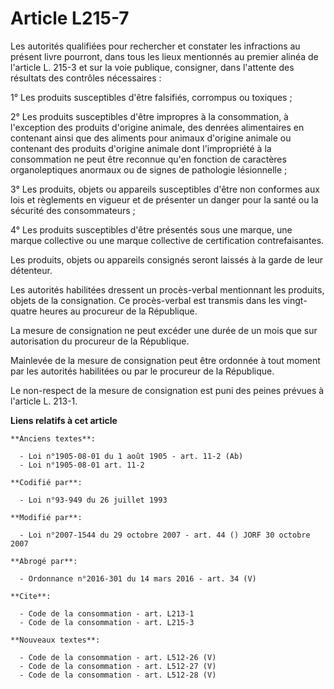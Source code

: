 # Article L215-7

Les autorités qualifiées pour rechercher et constater les infractions au présent livre pourront, dans tous les lieux
mentionnés au premier alinéa de l'article L. 215-3 et sur la voie publique, consigner, dans l'attente des résultats des
contrôles nécessaires : 

1° Les produits susceptibles d'être falsifiés, corrompus ou toxiques ; 

2° Les produits susceptibles d'être impropres à la consommation, à l'exception des produits d'origine animale, des denrées
alimentaires en contenant ainsi que des aliments pour animaux d'origine animale ou contenant des produits d'origine animale
dont l'impropriété à la consommation ne peut être reconnue qu'en fonction de caractères organoleptiques anormaux ou de signes
de pathologie lésionnelle ; 

3° Les produits, objets ou appareils susceptibles d'être non conformes aux lois et règlements en vigueur et de présenter un
danger pour la santé ou la sécurité des consommateurs ; 

4° Les produits susceptibles d'être présentés sous une marque, une marque collective ou une marque collective de
certification contrefaisantes. 

Les produits, objets ou appareils consignés seront laissés à la garde de leur détenteur. 

Les autorités habilitées dressent un procès-verbal mentionnant les produits, objets de la consignation. Ce procès-verbal est
transmis dans les vingt-quatre heures au procureur de la République. 

La mesure de consignation ne peut excéder une durée de un mois que sur autorisation du procureur de la République. 

Mainlevée de la mesure de consignation peut être ordonnée à tout moment par les autorités habilitées ou par le procureur de
la République. 

Le non-respect de la mesure de consignation est puni des peines prévues à l'article L. 213-1.

**Liens relatifs à cet article**

	**Anciens textes**:

	  - Loi n°1905-08-01 du 1 août 1905 - art. 11-2 (Ab)
	  - Loi n°1905-08-01 art. 11-2

	**Codifié par**:

	  - Loi n°93-949 du 26 juillet 1993

	**Modifié par**:

	  - Loi n°2007-1544 du 29 octobre 2007 - art. 44 () JORF 30 octobre 2007

	**Abrogé par**:

	  - Ordonnance n°2016-301 du 14 mars 2016 - art. 34 (V)

	**Cite**:

	  - Code de la consommation - art. L213-1
	  - Code de la consommation - art. L215-3

	**Nouveaux textes**:

	  - Code de la consommation - art. L512-26 (V)
	  - Code de la consommation - art. L512-27 (V)
	  - Code de la consommation - art. L512-28 (V)
